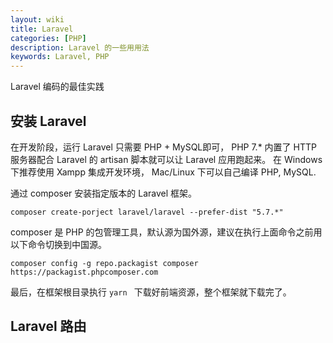 ```yaml
---
layout: wiki
title: Laravel
categories: [PHP]
description: Laravel 的一些用用法
keywords: Laravel, PHP
---
```


<span class="ec ec-deer"></span><span class="ec ec-deer"></span><span class="ec ec-deer"></span> Laravel 编码的最佳实践

## 安装 Laravel
在开发阶段，运行 Laravel 只需要 PHP + MySQL即可， PHP 7.* 内置了 HTTP 服务器配合 Laravel 的 artisan 脚本就可以让 Laravel 应用跑起来。 在 Windows 下推荐使用 Xampp 集成开发环境， Mac/Linux 下可以自己编译 PHP, MySQL.

通过 composer 安装指定版本的 Laravel 框架。 
```shell
composer create-porject laravel/laravel --prefer-dist "5.7.*"
```
composer 是 PHP 的包管理工具，默认源为国外源，建议在执行上面命令之前用以下命令切换到中国源。
```shell
composer config -g repo.packagist composer https://packagist.phpcomposer.com
```

最后，在框架根目录执行 ```yarn ``` 下载好前端资源，整个框架就下载完了。<span class="ec ec-clap"></span><span class="ec ec-clap"></span>

## Laravel 路由


